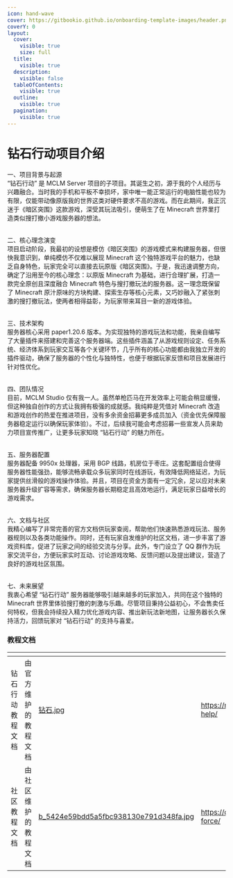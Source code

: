 ```yaml
---
icon: hand-wave
cover: https://gitbookio.github.io/onboarding-template-images/header.png
coverY: 0
layout:
  cover:
    visible: true
    size: full
  title:
    visible: true
  description:
    visible: false
  tableOfContents:
    visible: true
  outline:
    visible: true
  pagination:
    visible: true
---
```


# 钻石行动项目介绍

一、项目背景与起源\
“钻石行动” 是 MCLM Server 项目的子项目。其诞生之初，源于我的个人经历与兴趣融合。当时我的手机和平板不幸损坏，家中唯一能正常运行的电脑性能也较为有限，仅能带动像原版我的世界这类对硬件要求不高的游戏。而在此期间，我正沉迷于《暗区突围》这款游戏，深受其玩法吸引，便萌生了在 Minecraft 世界里打造类似搜打撤小游戏服务器的想法。

\
二、核心理念演变\
项目启动阶段，我最初的设想是模仿《暗区突围》的游戏模式来构建服务器，但很快我意识到，单纯模仿不仅难以展现 Minecraft 这个独特游戏平台的魅力，也缺乏自身特色，玩家完全可以直接去玩原版《暗区突围》。于是，我迅速调整方向，确定了沿用至今的核心理念：以原版 Minecraft 为基础，进行合理扩展，打造一款完全原创且深度融合 Minecraft 特色与搜打撤玩法的服务器。这一理念既保留了 Minecraft 原汁原味的方块构建、探索生存等核心元素，又巧妙融入了紧张刺激的搜打撤玩法，使两者相得益彰，为玩家带来耳目一新的游戏体验。

\
三、技术架构\
服务器核心采用 paper1.20.6 版本。为实现独特的游戏玩法和功能，我亲自编写了大量插件来搭建和完善这个服务器端。这些插件涵盖了从游戏规则设定、任务系统、经济体系到玩家交互等各个关键环节，几乎所有的核心功能都由我独立开发的插件驱动，确保了服务器的个性化与独特性，也便于根据玩家反馈和项目发展进行针对性优化。

\
四、团队情况\
目前，MCLM Studio 仅有我一人。虽然单枪匹马在开发效率上可能会稍显缓慢，但这种独自创作的方式让我拥有极强的成就感。我纯粹是凭借对 Minecraft 改造和游戏创作的热爱在推进项目，没有多余资金招募更多成员加入（资金优先保障服务器稳定运行以确保玩家体验）。不过，后续我可能会考虑招募一些宣发人员来助力项目宣传推广，让更多玩家知晓 “钻石行动” 的魅力所在。

\
五、服务器配置\
服务器配备 9950x 处理器，采用 BGP 线路，机房位于枣庄。这套配置组合使得服务器性能强劲，能够流畅承载众多玩家同时在线游玩，有效降低网络延迟，为玩家提供丝滑般的游戏操作体验。并且，项目在资金方面有一定冗余，足以应对未来服务器升级扩容等需求，确保服务器长期稳定且高效地运行，满足玩家日益增长的游戏需求。

\
六、文档与社区\
我精心编写了非常完善的官方文档供玩家查阅，帮助他们快速熟悉游戏玩法、服务器规则以及各类功能操作。同时，还有玩家自发维护的社区文档，进一步丰富了游戏资料库，促进了玩家之间的经验交流与分享。此外，专门设立了 QQ 群作为玩家交流平台，方便玩家实时互动、讨论游戏攻略、反馈问题以及提出建议，营造了良好的游戏社区氛围。

\
七、未来展望\
我衷心希望 “钻石行动” 服务器能够吸引越来越多的玩家加入，共同在这个独特的 Minecraft 世界里体验搜打撤的刺激与乐趣。尽管项目秉持公益初心，不会售卖任何特权，但我会持续投入精力优化游戏内容、推出新玩法新地图，让服务器长久保持活力，回馈玩家对 “钻石行动” 的支持与喜爱。

### 教程文档

<table data-view="cards"><thead><tr><th></th><th></th><th data-hidden data-card-cover data-type="files"></th><th data-hidden data-card-target data-type="content-ref"></th></tr></thead><tbody><tr><td>钻石行动教程文档</td><td>由官方维护的教程文档</td><td><a href=".gitbook/assets/钻石.jpg">钻石.jpg</a></td><td><a href="https://mclm.gitbook.io/zsxd-help/">https://mclm.gitbook.io/zsxd-help/</a></td></tr><tr><td>社区教程文档</td><td>由社区维护的教程文档</td><td><a href=".gitbook/assets/b_5424e59bdd5a5fbc938130e791d348fa.jpg">b_5424e59bdd5a5fbc938130e791d348fa.jpg</a></td><td><a href="https://doc.ideafox.top/diamod-force/">https://doc.ideafox.top/diamod-force/</a></td></tr></tbody></table>
